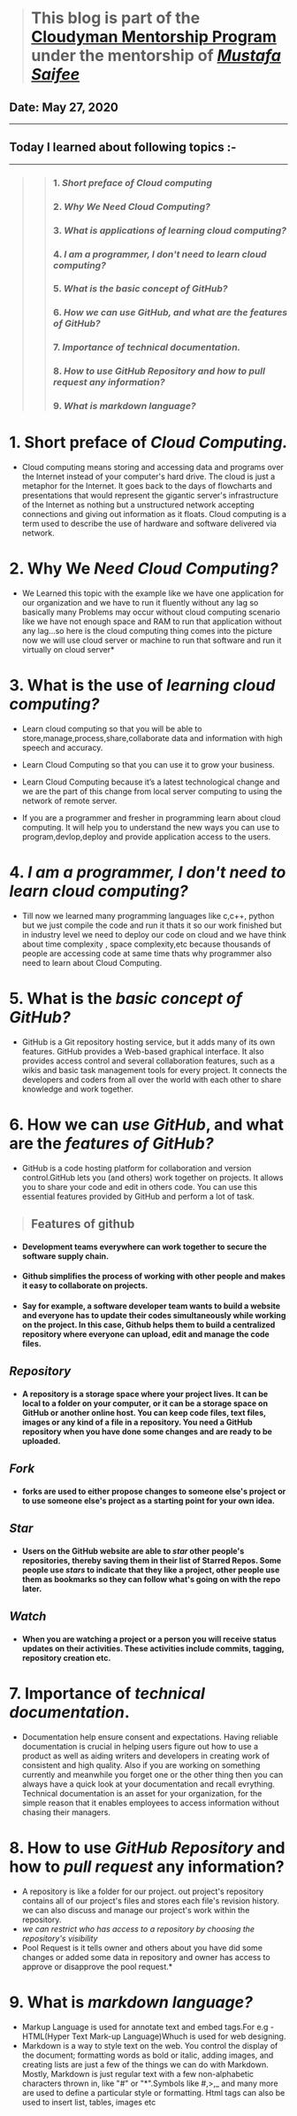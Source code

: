 > # This blog is part of the **[Cloudyman Mentorship Program](https://t.co/78sRvCvYiO?amp=1)** under the mentorship of *[Mustafa Saifee](https://www.linkedin.com/in/saifeemustafaq/)*

## Date: May 27, 2020

---
## Today I learned about following topics :-
---

>> ### 1. _Short preface of Cloud computing_
>> ### 2. _Why We Need Cloud Computing?_
>> ### 3. _What is applications of learning cloud computing?_
>> ### 4. _I am a programmer, I don't need to learn cloud computing?_
>> ### 5. _What is the basic concept of GitHub?_
>> ### 6. _How we can use GitHub, and what are the features of GitHub?_
>> ### 7. _Importance of technical documentation._
>> ### 8. _How to use GitHub Repository and how to pull request any information?_
>> ### 9. _What is markdown language?_



# 1. Short preface of _Cloud Computing._

* Cloud computing means storing and accessing data and programs over the Internet instead of your computer's hard drive. The cloud is just a metaphor for the Internet. It goes back to the days of flowcharts and presentations that would represent the gigantic server's infrastructure of the Internet as nothing but a unstructured network accepting connections and giving out information as it floats. Cloud computing is a term used to describe the use of hardware and software delivered via network.



# 2. Why We _Need Cloud Computing?_

* We Learned this topic with the example like we have one application for our organization and we have to run it fluently without any lag so basically many Problems may occur without cloud computing scenario like we have not enough space and RAM to run that application without any lag...so here is the cloud computing thing comes into the picture now we will use cloud server or machine to run that software and run it virtually on cloud server*



# 3. What is the use of _learning cloud computing?_

- Learn cloud computing so that you will be able to store,manage,process,share,collaborate data and information with high speech and accuracy.

- Learn Cloud Computing so that you can use it to grow your business.

- Learn Cloud Computing because it’s a latest technological change and we are the part of this change from local server computing to using the network of remote server.

- If you are a programmer and fresher in programming learn about cloud computing. It will help you to understand the new ways you can use to program,devlop,deploy and provide application access to the users.



# 4. _I am a programmer, I don't need to learn cloud computing?_

* Till now we learned many programming languages like c,c++, python but we just compile the code and run it thats it so our work finished but in industry level we need to deploy our code on cloud and we have think about time complexity , space complexity,etc because thousands of people are accessing code at same time thats why programmer also need to learn about Cloud Computing.



# 5. What is the _basic concept of GitHub?_

* GitHub is a Git repository hosting service, but it adds many of its own features. GitHub provides a Web-based graphical interface. It also provides access control and several collaboration features, such as a wikis and basic task management tools for every project. It connects the developers and coders from all over the world with each other to share knowledge and work together.



# 6. How we can _use GitHub_, and what are the _features of GitHub?_

* GitHub is a code hosting platform for collaboration and version control.GitHub lets you (and others) work together on projects. It allows you to share your code and edit in others code. You can use this essential features provided by GitHub and perform a lot of task.

> ## Features of github

- #### Development teams everywhere can work together to secure the software supply chain. 
- #### Github simplifies the process of working with other people and makes it easy to collaborate on projects.
- #### Say for example, a software developer team wants to build a website and everyone has to update their codes simultaneously while working on the project. In this case, Github helps them to build a centralized repository where everyone can upload, edit and manage the code files.

 ## ***Repository***
- #### A repository is a storage space where your project lives. It can be local to a folder on your computer, or it can be a storage space on GitHub or another online host. You can keep code files, text files, images or any kind of a file in a repository. You need a GitHub repository when you have done some changes and are ready to be uploaded.
 ## ***Fork***
- #### forks are used to either propose changes to someone else's project or to use someone else's project as a starting point for your own idea.
 ## ***Star***
- #### Users on the GitHub website are able to ***star*** other people's repositories, thereby saving them in their list of Starred Repos. Some people use ***stars*** to indicate that they like a project, other people use them as bookmarks so they can follow what's going on with the repo later.
 ## ***Watch***
- #### When you are watching a project or a person you will receive status updates on their activities. These activities include commits, tagging, repository creation etc.



# 7. Importance of _technical documentation_.

* Documentation help ensure consent and expectations. Having reliable documentation is crucial in helping users figure out how to use a product as well as aiding writers and developers in creating work of consistent and high quality. Also if you are working on something currently and meanwhile you forget one or the other thing then you can always have a quick look at your documentation and recall evrything. Technical documentation is an asset for your organization, for the simple reason that it enables employees to access information without chasing their managers.



# 8. How to use _GitHub Repository_ and how to _pull request_ any information?

* A repository is like a folder for our project. out project's repository contains all of our project's files and stores each file's revision history. we can also discuss and manage our project's work within the repository.
* _we can restrict who has access to a repository by choosing the repository's visibility_
 * Pool Request is it tells owner and others about you have did some changes or added some data in repository and owner has access to approve or disapprove the pool request.*



# 9. What is _markdown language?_

* Markup Language is used for annotate text and embed tags.For e.g - HTML(Hyper Text Mark-up Language)Whuch is used for web designing.
* Markdown is a way to style text on the web. You control the display of the document; formatting words as bold or italic, adding images, and creating lists are just a few of the things we can do with Markdown. Mostly, Markdown is just regular text with a few non-alphabetic characters thrown in, like "#" or "*".Symbols like #,>,_ and many more are used to define a particular style or formatting. Html tags can also be used to insert list, tables, images etc

